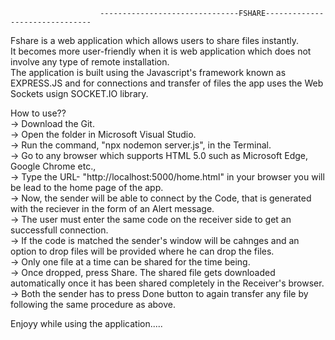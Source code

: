                         -------------------------------FSHARE-------------------------------

Fshare is a web application which allows users to share files instantly.  
It becomes more user-friendly when it is web application which does not involve any type of remote installation.  
The application is built using the Javascript's framework known as EXPRESS.JS and for connections and transfer of files the app uses the Web Sockets usign SOCKET.IO library.  

How to use??  
-> Download the Git.    
-> Open the folder in Microsoft Visual Studio.  
-> Run the command, "npx nodemon server.js", in the Terminal.  
-> Go to any browser which supports HTML 5.0 such as Microsoft Edge, Google Chrome etc.,  
-> Type the URL- "http://localhost:5000/home.html" in your browser you will be lead to the home page of the app.  
-> Now, the sender will be able to connect by the Code, that is generated with the reciever in the form of an Alert message.  
-> The user must enter the same code on the receiver side to get an successfull connection.  
-> If the code is matched the sender's window will be cahnges and an option to drop files will be provided where he can drop the files.  
-> Only one file at a time can be shared for the time being.  
-> Once dropped, press Share. The shared file gets downloaded automatically once it has been shared completely in the Receiver's browser.  
-> Both the sender has to press Done button to again transfer any file by following the same procedure as above.      


Enjoyy while using the application.....


